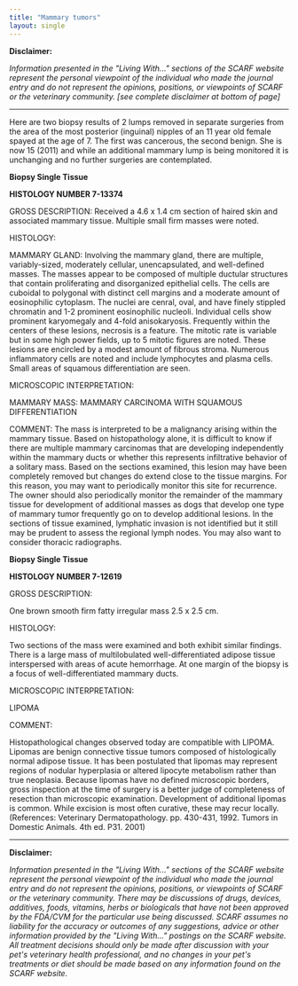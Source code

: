 ```yaml
---
title: "Mammary tumors"
layout: single
---
```


**Disclaimer:**

_Information presented in the "Living With..." sections of the SCARF website represent the personal viewpoint of the individual who made the journal entry and do not represent the opinions, positions, or viewpoints of SCARF or the veterinary community. [see complete disclaimer at bottom of page]_

---

Here are two biopsy results of 2 lumps removed in separate surgeries
from the area of the most posterior (inguinal) nipples of an 11 year old
female spayed at the age of 7. The first was cancerous, the second
benign. She is now 15 (2011) and while an additional mammary lump is
being monitored it is unchanging and no further surgeries are
contemplated.

**Biopsy Single Tissue**

**HISTOLOGY NUMBER 7-13374**

GROSS DESCRIPTION: Received a 4.6 x 1.4 cm section of haired skin and
associated mammary tissue. Multiple small firm masses were noted.

HISTOLOGY:

MAMMARY GLAND: Involving the mammary gland, there are multiple,
variably-sized, moderately cellular, unencapsulated, and well-defined
masses. The masses appear to be composed of multiple ductular structures
that contain proliferating and disorganized epithelial cells. The cells
are cuboidal to polygonal with distinct cell margins and a moderate
amount of eosinophilic cytoplasm. The nuclei are cenral, oval, and have
finely stippled chromatin and 1-2 prominent eosinophilic nucleoli.
Individual cells show prominent karyomegaly and 4-fold anisokaryosis.
Frequently within the centers of these lesions, necrosis is a feature.
The mitotic rate is variable but in some high power fields, up to 5
mitotic figures are noted. These lesions are encircled by a modest
amount of fibrous stroma. Numerous inflammatory cells are noted and
include lymphocytes and plasma cells. Small areas of squamous
differentiation are seen.

MICROSCOPIC INTERPRETATION:

MAMMARY MASS: MAMMARY CARCINOMA WITH SQUAMOUS DIFFERENTIATION

COMMENT: The mass is interpreted to be a malignancy arising within the
mammary tissue. Based on histopathology alone, it is difficult to know
if there are multiple mammary carcinomas that are developing
independently within the mammary ducts or whether this represents
infiltrative behavior of a solitary mass. Based on the sections
examined, this lesion may have been completely removed but changes do
extend close to the tissue margins. For this reason, you may want to
periodically monitor this site for recurrence. The owner should also
periodically monitor the remainder of the mammary tissue for development
of additional masses as dogs that develop one type of mammary tumor
frequently go on to develop additional lesions. In the sections of
tissue examined, lymphatic invasion is not identified but it still may
be prudent to assess the regional lymph nodes. You may also want to
consider thoracic radiographs.

**Biopsy Single Tissue**

**HISTOLOGY NUMBER 7-12619**

GROSS DESCRIPTION:

One brown smooth firm fatty irregular mass 2.5 x 2.5 cm.

HISTOLOGY:

Two sections of the mass were examined and both exhibit similar
findings. There is a large mass of multilobulated well-differentiated
adipose tissue interspersed with areas of acute hemorrhage. At one
margin of the biopsy is a focus of well-differentiated mammary ducts.

MICROSCOPIC INTERPRETATION:

LIPOMA

COMMENT:

Histopathological changes observed today are compatible with LIPOMA.
Lipomas are benign connective tissue tumors composed of histologically
normal adipose tissue. It has been postulated that lipomas may
represent regions of nodular hyperplasia or altered lipocyte metabolism
rather than true neoplasia. Because lipomas have no defined microscopic
borders, gross inspection at the time of surgery is a better judge of
completeness of resection than microscopic examination. Development of
additional lipomas is common. While excision is most often curative,
these may recur locally. (References: Veterinary Dermatopathology.
pp. 430-431, 1992. Tumors in Domestic Animals. 4th ed. P31. 2001)

---

**Disclaimer:**

_Information presented in the "Living With..." sections of the SCARF website represent the personal viewpoint of the individual who made the journal entry and do not represent the opinions, positions, or viewpoints of SCARF or the veterinary community. There may be discussions of drugs, devices, additives, foods, vitamins, herbs or biologicals that have not been approved by the FDA/CVM for the particular use being discussed. SCARF assumes no liability for the accuracy or outcomes of any suggestions, advice or other information provided by the "Living With..." postings on the SCARF website. All treatment decisions should only be made after discussion with your pet's veterinary health professional, and no changes in your pet's treatments or diet should be made based on any information found on the SCARF website._
